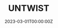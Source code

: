 ---
date: "2023-03-01T00:00:00Z"
external_link: https://www.upo.es/investiga/UNTWIST/
image:
  focal_point: Smart
summary: 
tags:
- Gender
- Voting Behaviour
- Party Politics
- Political Communication
- Far-right Politics
- UNTWIST
title: UNTWIST
---